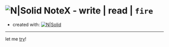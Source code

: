 # ![N|Solid](https://imania.do.am/img/Fire-32.png) NoteX - write | read | `fire`
 - created with:
[![N|Solid](https://cdn-images-1.medium.com/max/1600/1*KuwZhTe46CLW4fhI6AwwAw.jpeg)](https://nodesource.com/products/nsolid)
___

let me [try](kirilinsky.github.io/tocode/notex/dist/index.html)!